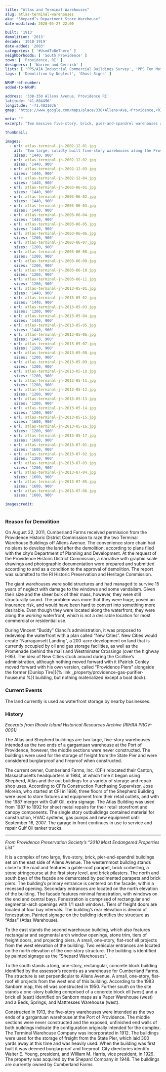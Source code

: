 ```yaml
---
title: "Atlas and Terminal Warehouses"
slug: atlas-terminal-warehouses
aka: "Shepard’s Department Store Warehouse"
date-modified: 2020-05-27 22:00

built: '1913'
demolition: '2013'
decade: '1910-1919'
date-added: '2003'
categories: [ '#UsedToBeThere' ]
neighborhoods: [ 'South Providence' ]
town: [ 'Providence, RI' ]
designers: [ 'Warren and Gerrish' ]
lists: [ 'PPS/AIA Industrial Commercial Buildings Survey', 'PPS Ten Most Endangered' ]
tags: [ 'Demolition by Neglect', 'Ghost Signs' ]

NRHP-ref-number:
added-to-NRHP:

address: '338-350 Allens Avenue, Providence RI'
latitude: '41.804496'
longitude: '-71.4021036'
gmap: "https://www.google.com/maps/place/338+Allens+Ave,+Providence,+RI+02905/@41.804496,-71.4021036,17z/data=!3m1!4b1!4m5!3m4!1s0x89e4455b8b7ae09b:0x27abe0c2db8253e8!8m2!3d41.804496!4d-71.3999149"

meta: ""
excerpt: "Two massive five-story, brick, pier-and-spandrel warehouses along the waterfront once used for storing cargo. Vacant for 15+ years before demolition from 2013-2015."

thumbnail:

images:
  - url: atlas-terminal-jh-2002-12-01.jpg
    alt: 'Two large, solidly built five-story warehouses along the Providence harbor waterfront. Red brick construction with small window openings, stone sills, and arched stone lintels on square plans with a few hundred feet between them. The warehouse facing the waterfront had giant white faded letters reading Terminal Warehouse Co.'
    sizes: '1440, 900'
  - url: atlas-terminal-jh-2002-12-02.jpg
    sizes: '1440, 900'
  - url: atlas-terminal-jh-2002-12-03.jpg
    sizes: '1440, 900'
  - url: atlas-terminal-jh-2002-12-04.jpg
    sizes: '1440, 900'
  - url: atlas-terminal-jh-2003-06-01.jpg
    sizes: '1440, 900'
  - url: atlas-terminal-jh-2003-06-02.jpg
    sizes: '1440, 900'
  - url: atlas-terminal-jh-2003-06-03.jpg
    sizes: '1440, 900'
  - url: atlas-terminal-jh-2003-06-04.jpg
    sizes: '1440, 900'
  - url: atlas-terminal-jh-2003-06-05.jpg
    sizes: '1440, 900'
  - url: atlas-terminal-jh-2003-06-06.jpg
    sizes: '1200, 900'
  - url: atlas-terminal-jh-2003-06-07.jpg
    sizes: '1200, 900'
  - url: atlas-terminal-jh-2003-06-08.jpg
    sizes: '1200, 900'
  - url: atlas-terminal-jh-2003-06-09.jpg
    sizes: '1200, 900'
  - url: atlas-terminal-jh-2003-06-10.jpg
    sizes: '1200, 900'
  - url: atlas-terminal-jh-2003-06-11.jpg
    sizes: '1200, 900'
  - url: atlas-terminal-jh-2013-05-01.jpg
    sizes: '1440, 900'
  - url: atlas-terminal-jh-2013-05-02.jpg
    sizes: '1440, 900'
  - url: atlas-terminal-jh-2013-05-03.jpg
    sizes: '1200, 900'
  - url: atlas-terminal-jh-2013-05-04.jpg
    sizes: '1440, 900'
  - url: atlas-terminal-jh-2013-05-05.jpg
    sizes: '1440, 900'
  - url: atlas-terminal-jh-2013-05-06.jpg
    sizes: '1440, 900'
  - url: atlas-terminal-jh-2013-05-07.jpg
    sizes: '1200, 900'
  - url: atlas-terminal-jh-2013-05-08.jpg
    sizes: '1200, 900'
  - url: atlas-terminal-jh-2013-05-09.jpg
    sizes: '1200, 900'
  - url: atlas-terminal-jh-2013-05-10.jpg
    sizes: '1200, 900'
  - url: atlas-terminal-jh-2013-05-11.jpg
    sizes: '1200, 900'
  - url: atlas-terminal-jh-2013-05-12.jpg
    sizes: '1200, 900'
  - url: atlas-terminal-jh-2013-05-13.jpg
    sizes: '1200, 900'
  - url: atlas-terminal-jh-2013-05-14.jpg
    sizes: '1200, 900'
  - url: atlas-terminal-jh-2013-05-15.jpg
    sizes: '1600, 900'
  - url: atlas-terminal-jh-2013-05-16.jpg
    sizes: '1200, 900'
  - url: atlas-terminal-jh-2013-05-17.jpg
    sizes: '1600, 900'
  - url: atlas-terminal-jh-2013-07-01.jpg
    sizes: '1600, 900'
  - url: atlas-terminal-jh-2013-07-02.jpg
    sizes: '1200, 900'
  - url: atlas-terminal-jh-2013-07-03.jpg
    sizes: '1200, 900'
  - url: atlas-terminal-jh-2013-07-04.jpg
    sizes: '1600, 900'
  - url: atlas-terminal-jh-2013-07-05.jpg
    sizes: '1600, 900'
  - url: atlas-terminal-jh-2013-07-06.jpg
    sizes: '1600, 900'

imagescredit: 
---
```


### Reason for Demolition

On August 22, 2011, Cumberland Farms received permission from the Providence Historic District Commission to raze the two Terminal Warehouse Buildings off Allens Avenue. The convenience store chain had no plans to develop the land after the demolition, according to plans filed with the city’s Department of Planning and Development. At the request of the Providence Historic District Commission, a narrative with graphic scale drawings and photographic documentation were prepared and submitted according to and as a condition to the approval of demolition. The report was submitted to the RI Historic Preservation and Heritage Commission.

The giant warehouses were solid structures and had managed to survive 15 years of neglect with damage to the windows and some vandalism. Given their size and the sheer bulk of their mass, however, they were still structurally sound. The problem was more that they were huge, posed an insurance risk, and would have been hard to convert into something more desirable. Even though they were located along the waterfront, they were along the _working_ waterfront, which is not a desirable location for most commercial or residential use.

During Vincent “Buddy” Cianci’s administration, it was proposed to redevelop the waterfront with a plan called “New Cities”. New Cities would create “Narragansett Landing”, a 200-acre development on land that is currently occupied by oil and gas storage facilities, as well as the Promenade (behind the mall) and Westminster Crossings (over the highway I-95). The idea of New Cities stuck around during the Cicilline’s administration, although nothing moved forward with it (Patrick Conley moved forward with his own version, called “Providence Piers” alongside the former [Dunlop Tire]({% link _property/providence-gas-purifier-house.md %}) building, but nothing materialized except a boat dock).


### Current Events

The land currently is used as waterfront storage by nearby businesses.


### History

_Excerpts from Rhode Island Historical Resources Archive (RIHRA PROV-0001)_

The Atlas and Shepherd buildings are two large, five-story warehouses intended as the two ends of a gargantuan warehouse at the Port of Providence, however, the middle sections were never constructed. The buildings were used for the storage of freight from the State Pier and were considered burglarproof and fireproof when constructed.

The current owner, Cumberland Farms, Inc. (CFI) relocated their Canton, Massachusetts headquarters in 1984, at which time it began using Shepherd, Atlas and the out buildings for a variety of storage and repair shop uses. According to CFI’s Construction Purchasing Supervisor, Jose Moreira, who started at CFI in 1986, three floors of the Shepherd Building were used to store fixtures and equipment from their retail outlets, and with the 1987 merger with Gulf Oil, extra signage. The Atlas Building was used from 1987 to 1992 for sheet metal repairs for their retail storefront and canopy components. The single story outbuildings contained material for construction, HVAC systems, gas pumps and new equipment until September 16, 2007. The garage in front continues in use to service and repair Gulf Oil tanker trucks.

***

_From Providence Preservation Society’s “2010 Most Endangered Properties List”_

It is a complex of two large, five-story, brick, pier-and-spandrel buildings set on the east side of Allens Avenue. The westernmost building stands close to the road and features a gable-roof parapet, brick corbelling, a stone stringcourse at the first story level, and brick pilasters. The north and south bays of the façade are demarcated by pedimented parapets and brick piers. The building’s primary entrance is centered on the facade, within a recessed opening. Secondary entrances are located on the north elevation of the building. The facade features minimal fenestration, with windows on the end and central bays. Fenestration is comprised of rectangular and segmental-arch openings with 1/1 sash windows. Tiers of freight doors are located at four bay intervals. The building’s rear elevation is devoid of fenestration. Painted signage on the building identifies the structure as “Atlas” (Atlas Warehouse).

To the east stands the second warehouse building, which also features rectangular and segmental arch window openings, stone trim, tiers of freight doors, and projecting piers. A small, one-story, flat-roof ell projects from the west elevation of the building. Two vehicular entrances are located on the north elevation of the one-story structure. The building is identified by painted signage as the “Shepard Warehouses”.

To the south stands a long, one-story, rectangular, concrete block building identified by the assessor’s records as a warehouse for Cumberland Farms. The structure is set perpendicular to Allens Avenue. A small, one-story, flat-roof ell projects from the west end of this building. According to the 1983 Sanborn map, this ell was constructed in 1950. Further south on the site stands a one-story building comprised of a concrete block ell (west) and a brick ell (east) identified on Sanborn maps as a Paper Warehouse (west) and a Beds, Springs, and Mattresses Warehouse (west).

Constructed in 1913, the five-story warehouses were intended as the two ends of a gargantuan warehouse at the Port of Providence. The middle sections were never constructed and the exposed, unfinished end walls of both buildings indicate the configuration originally intended for the complex. The Terminal Warehouse Company was incorporated in 1912. The buildings were used for the storage of freight from the State Pier, which laid 300 yards away at this time and was heavily used. When the building was first built it was deemed burglarproof and fireproof. City directories identify Walter E. Young, president, and William M. Harris, vice president, in 1929. The property was acquired by the Shepard Company in 1948. The buildings are currently owned by Cumberland Farms.
